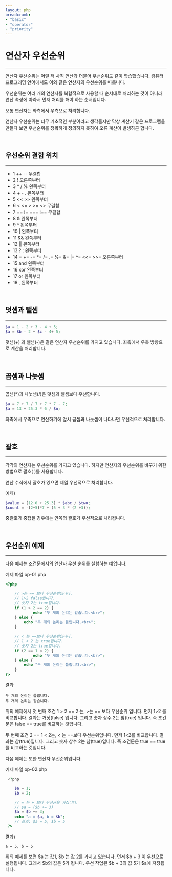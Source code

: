 ```yaml
---
layout: php
breadcrumb:
- "basic"
- "operator"
- "priority"
---
```


# 연산자 우선순위
---
연산자 우선순위는 어릴 적 사칙 연산과 더불어 우선순위도 같이 학습했습니다. 컴퓨터 프로그래밍 언어에서도 이와 같은 연산자의 우선순위를 따릅니다.  

우선순위는 여러 개의 연산자를 복합적으로 사용할 때 순서대로 처리하는 것이 아니라 연산 속성에 따라서 먼저 처리를 해야 하는 순서입니다.  

보통 연산자는 좌측에서 우측으로 처리합니다.  

연산자 우선순위는 너무 기초적인 부분이라고 생각들지만 막상 계산기 같은 프로그램을 만들다 보면 우선순위를 정확하게 정의하지 못하여 오류 계산이 발생하곤 합니다. 

<br>

## 우선순위 결합 위치
---

* 1 	++ --	무결합 
* 2 	!	오른쪽부터
* 3 	* / %	왼쪽부터
* 4 	+ - .	왼쪽부터
* 5 	<< >>	왼쪽부터
* 6 	< <= > >= <>	무결합 
* 7 	== != === !==	무결합 
* 8 	&	왼쪽부터
* 9 	^	왼쪽부터
* 10 	|	왼쪽부터
* 11 	&&	왼쪽부터
* 12 	||	왼쪽부터
* 13 	? :	왼쪽부터
* 14 	= += -= *= /= .= %= &= |= ^= <<= >>=	오른쪽부터
* 15 	and	왼쪽부터
* 16 	xor	왼쪽부터
* 17 	or	왼쪽부터
* 18 	,	왼쪽부터

<br>

## 덧셈과 뺄셈
---

```php
$a = 1 - 2 + 3 - 4 + 5;
$a = $b - 2 + $c - 4+ 5;
```

덧셈(+) 과 뺄셈(-)은 같은 연산자 우선순위를 가지고 있습니다. 좌측에서 우측 방향으로 계산을 처리합니다.  

<br>

## 곱셈과 나눗셈
---

곱셈(*)과 나눗셈(/)은 덧셈과 뺄셈보다 우선합니다.  

```php
$a = 7 + 7 / 7 + 7 * 7 - 7;
$a = 13 + 25.3 * 6 / $n;
```

좌측에서 우측으로 연산하기에 앞서 곱셈과 나눗셈이 나타나면 우선적으로 처리합니다.  

<br>

## 괄호
---

각각의 연산자는 우선순위를 가지고 있습니다. 하지만 연산자의 우선순위를 바꾸기 위한 방법으로 괄호( )를 사용합니다.  

연산 수식에서 괄호가 있으면 제일 우선적으로 처리합니다.  

예제)
```php
$value = (12.0 + 25.3) * $abc / $two;
$count = -(2+5)*7 + (5 + 3 * (2 +3));
```
 
중괄호가 중첩될 경우에는 안쪽의 괄호가 우선적으로 처리됩니다.  

<br>

## 우선순위 예제
---

다음 예제는 조건문에서의 연산자 우선 순위를 실험하는 예입니다.  

예제 파일 op-01.php
```php
<?php

 	// >는 == 보다 우선순위입니다.
 	// 1>2 false입니다.
 	// 숫자 2는 true입니다.
 	if (1 > 2 == 2) {  
    		echo "두 개의 논리는 같습니다.<br>";  
 	} else {
 		echo "두 개의 논리는 틀립니다.<br>";  
 	}
 
 	// < 는 ==보다 우선순위입니다.
 	// 1 < 2 는 true입니다.
 	// 숫자 2는 true입니다.
	if (2 == 1 < 2) {   
    		echo "두 개의 논리는 같습니다.<br>";   
	} else {
		echo "두 개의 논리는 틀립니다.<br>"; 
	}
?>
```

결과
```
두 개의 논리는 틀립니다.
두 개의 논리는 같습니다.
```

위의 예제에서 첫 번째 조건 1 > 2 == 2 는,  >는 == 보다 우선순위 입니다. 먼저 1>2 를 비교합니다. 결과는 거짓(false) 입니다. 그리고 숫자 상수 2는 참(true) 입니다. 즉 조건문은 false == true를 비교하는 것입니다.  

두 번째 조건 2 == 1 < 2는, < 는 ==보다 우선순위입니다. 먼저 1<2를 비교합니다. 결과는 참(true)입니다. 그리고 숫자 상수 2는 참(true)입니다. 즉 조건문은 true == true를 비교하는 것입니다.  

다음 예제는 또한 연산자 우선순위입니다.  

예제 파일 op-02.php
```php
 <?php

 	$a = 1;  
 	$b = 2;

 	// = 는 + 보다 우선권을 가집니다. 
 	// $a = ($b += 3) 
 	$a = $b += 3;  
 	echo "a = $a, b = $b";
 	// 결과: $a = 5, $b = 5  
 ?>
```

결과)
```
a = 5, b = 5 
```

위의 예제를 보면 $a 는 값1, $b 는 값 2를 가지고 있습니다. 먼저 $b + 3 이 우선으로 실행됩니다. 그래서 $b의 값은 5가 됩니다. 우선 작업된 $b + 3의 값 5가 $a에 저장됩니다.  

<br><br>